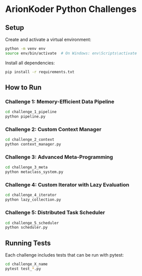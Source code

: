 # ArionKoder Python Challenges

## Setup

Create and activate a virtual environment:
```bash
python -m venv env
source env/bin/activate  # On Windows: env\Scripts\activate
```

Install all dependencies:
```bash
pip install -r requirements.txt
```

## How to Run

### Challenge 1: Memory-Efficient Data Pipeline
```bash
cd challenge_1_pipeline
python pipeline.py
```

### Challenge 2: Custom Context Manager
```bash
cd challenge_2_context
python context_manager.py
```

### Challenge 3: Advanced Meta-Programming
```bash
cd challenge_3_meta
python metaclass_system.py
```

### Challenge 4: Custom Iterator with Lazy Evaluation
```bash
cd challenge_4_iterator
python lazy_collection.py
```

### Challenge 5: Distributed Task Scheduler
```bash
cd challenge_5_scheduler
python scheduler.py
```

## Running Tests

Each challenge includes tests that can be run with pytest:
```bash
cd challenge_X_name
pytest test_*.py
```
